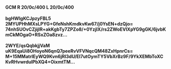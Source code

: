 #### GCM R 20/0c/400 L 20/0c/400
**bgHWIgKCJpzyFBL5**<br/>**2MYUPHhMXsLPYG+GfeNshKmdkvKw67/j0YsEN+dzQjo=**<br/>**74nhSUOvCZjijlR+akKgbTy7ZPZo8/+0YzjlX/rs2ZWoEVIXpYG9gGK/6jvbKmCkMOgaO+RSxZOa8zvz...**<br/><br/>
**2WYE/qsQqbkjjVaM**<br/>**uK9EqaUi8OHoyoN6qnQ7peeRvVFVNqcQM48ZxHpnrCs=**<br/>**M+15MMatrlEyWQ9Kvn6jRI3dU/EI7utOymTY5VbXrBz9F/9YkXEMbToXCKvRHvwrdulPbXQ4+OixmtTM...**